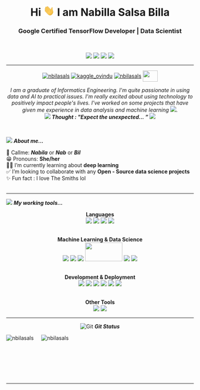 
<h1 align="center">Hi <img src="https://raw.githubusercontent.com/ABSphreak/ABSphreak/master/gifs/Hi.gif" width="30px"> I am Nabilla Salsa Billa </h1>
<h3 align="center">Google Certified TensorFlow Developer | Data Scientist </h3>
<br>
 <p align="center">
<img src="https://img.shields.io/badge/Age-22-blue" />
  <img src="https://img.shields.io/badge/Focus-Machine%20Learning-brightgreen" />
  <img src="https://img.shields.io/badge/Lives-Indonesia-success" />
  <img src="https://img.shields.io/badge/Languages-English%20%26%20Bahasa%20Indonesia-brightgreen" />
</p>
<hr>
<p align="center">
<a href="https://www.linkedin.com/in/nbilasals/" target="blank"><img align="center" src="https://www.vectorlogo.zone/logos/linkedin/linkedin-icon.svg" alt="nbilasals" height="30" width="40" /></a>  
<a href="https://medium.com/@nbnbnbila" target="blank"><img align="center" src="https://www.vectorlogo.zone/logos/medium/medium-icon.svg" alt="kaggle_ovindu" height="30" width="40" /></a>
<a href="https://www.instagram.com/nbilasals/" target="blank"><img align="center" src="https://www.vectorlogo.zone/logos/instagram/instagram-icon.svg" alt="nbilasals" height="30" width="30" /></a>
<a href = "mailto: nsalshabila15@gmail.com"><img align="center" src="https://seeklogo.com/images/G/gmail-new-2020-logo-32DBE11BB4-seeklogo.com.png" height="30" width="40" /></a>
</p>
</p>



<p align="center">
  <em>
     I am a graduate of Informatics Engineering.
    I'm quite passionate in using data and AI to practical issues. I'm really excited about using technology to positively impact people's lives. I've worked on some projects that have given me experience in data analysis and machine learning <img src="https://github.com/TheDudeThatCode/TheDudeThatCode/blob/master/Assets/Developer.gif" width="30px">.
  </em> 
  <br>
  <img src="https://media.giphy.com/media/gH3LO09IOiZIqePwv9/giphy.gif" width="50" /> <b><i align="center">Thought : "Expect the unexpected... ”</i></b> <img src="https://media.giphy.com/media/qjqUcgIyRjsl2/giphy.gif" width="50" />
</p>
<br>

<img src="https://media.giphy.com/media/iY8CRBdQXODJSCERIr/giphy.gif" width="30px">&nbsp;***About me...***

🤝 Callme: ***Nabila*** or ***Nab*** or ***Bil*** <br>
😁 Pronouns: **She/her**<br>
👩‍💻 I’m currently learning about **deep learning**<br>
✅ I’m looking to collaborate with any **Open - Source data science projects**<br>
✨ Fun fact : I love The Smiths lol <br><br>

<hr>
 

<img src="https://media.giphy.com/media/iY8CRBdQXODJSCERIr/giphy.gif" width="30px">&nbsp;***My working tools...***

<p align="center">
  <!-- Programming Languages -->
  <strong>Languages</strong><br>
  <code><img height="50" src="https://www.vectorlogo.zone/logos/python/python-horizontal.svg"></code>
  <code><img height="50" src="https://www.vectorlogo.zone/logos/javascript/javascript-icon.svg"></code>
  <code><img height="50" src="https://www.vectorlogo.zone/logos/php/php-horizontal.svg"></code>
  <code><img height="50" src="https://www.vectorlogo.zone/logos/mysql/mysql-ar21.svg"></code>
  <p align="center">
  <!-- Machine Learning / Data Science -->
  <br><strong>Machine Learning & Data Science</strong><br>
  <code><img height="50" src="https://www.vectorlogo.zone/logos/tensorflow/tensorflow-icon.svg"></code>
  <code><img height="50" src="https://seeklogo.com/images/S/scikit-learn-logo-8766D07E2E-seeklogo.com.png"></code>
  <code><img height="50" src="https://www.vectorlogo.zone/logos/numpy/numpy-ar21.svg"></code>
  <code><img height="50" src="https://matplotlib.org/2.2.5/_images/sphx_glr_logos2_001.png" width='100'></code>
  <code><img height="50" src="https://upload.wikimedia.org/wikipedia/commons/thumb/e/ed/Pandas_logo.svg/768px-Pandas_logo.svg.png"></code>
  <code><img height="50" src="https://www.vectorlogo.zone/logos/opencv/opencv-icon.svg"></code>
  <p align="center">
  <!-- Development Tools -->
  <br><strong>Development & Deployment</strong><br>
  <code><img height="50" src="https://www.vectorlogo.zone/logos/jupyter/jupyter-ar21.svg"></code>
  <code><img height="50" src="https://www.vectorlogo.zone/logos/w3_html5/w3_html5-ar21.svg"></code>
  <code><img height="50" src="https://www.vectorlogo.zone/logos/w3_css/w3_css-icon.svg"></code>
  <code><img height="50" src="https://www.vectorlogo.zone/logos/pocoo_flask/pocoo_flask-ar21.svg"></code>
  <code><img height="50" src="https://www.vectorlogo.zone/logos/heroku/heroku-ar21.svg"></code>
  <code><img height="50" src="https://www.vectorlogo.zone/logos/netlifyapp_watercss/netlifyapp_watercss-ar21.svg"></code>
  <p align="center">
  <!-- Other Tools -->
  <br><strong>Other Tools</strong><br>
  <code><img height="50" src="https://www.vectorlogo.zone/logos/github/github-icon.svg"></code>
  <code><img height="50" src="https://www.vectorlogo.zone/logos/microsoft_powerbi/microsoft_powerbi-icon.svg"></code>
</p>

</p>
<hr>
<p align="center">
  <img src="https://media.giphy.com/media/W5eoZHPpUx9sapR0eu/giphy.gif" width="30px" alt="Git"/>&nbsp;<i><b>Git Status</b></i>
</p>

<p><img align="left" src="https://github-readme-stats.vercel.app/api/top-langs?username=nbilasals&show_icons=true&locale=en&layout=compact&theme=chartreuse-dark" alt="nbilasals" /></p>
<p>&nbsp;<img align="right" src="https://github-readme-stats.vercel.app/api?username=nbilasals&show_icons=true&locale=en&theme=chartreuse-dark" alt="nbilasals" width="410" /></p>
<br><br><br><br><br>

<hr>
